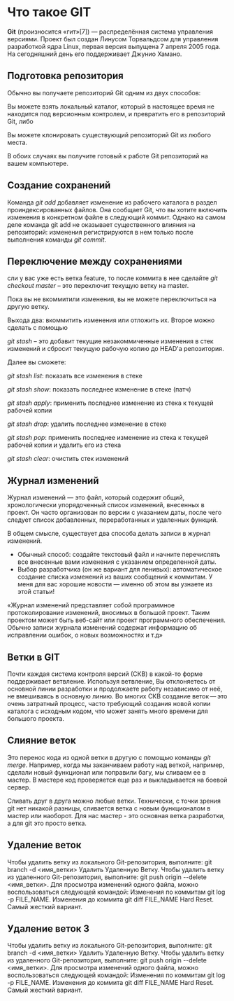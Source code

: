 # Что такое GIT

**Git** (произносится «гит»[7]) — распределённая система управления версиями. Проект был создан Линусом Торвальдсом для управления разработкой ядра Linux, первая версия выпущена 7 апреля 2005 года. На сегодняшний день его поддерживает Джунио Хамано.

## Подготовка репозитория

Обычно вы получаете репозиторий Git одним из двух способов:

Вы можете взять локальный каталог, который в настоящее время не находится под версионным контролем, и превратить его в репозиторий Git, либо

Вы можете клонировать существующий репозиторий Git из любого места.

В обоих случаях вы получите готовый к работе Git репозиторий на вашем компьютере.

## Создание сохранений

Команда *git add* добавляет изменение из рабочего каталога в раздел проиндексированных файлов. Она сообщает Git, что вы хотите включить изменения в конкретном файле в следующий коммит. Однако на самом деле команда git add не оказывает существенного влияния на репозиторий: изменения регистрируются в нем только после выполнения команды *git commit*.

## Переключение между сохранениями

сли у вас уже есть ветка feature, то после коммита в нее сделайте *git checkout master* – это переключит текущую ветку на master.

Пока вы не вкоммитили изменения, вы не можете переключиться на другую ветку. 

Выхода два: вкоммитить изменения или отложить их. Второе можно сделать с помощью 

*git stash* – это добавит текущие незакоммиченные изменения в стек изменений и сбросит текущую рабочую копию до HEAD'а репозитория. 

Далее вы сможете:

*git stash list*: показать все изменения в стеке

*git stash show*: показать последнее изменение в стеке (патч)

*git stash apply*: применить последнее изменение из стека к текущей рабочей копии

*git stash drop*: удалить последнее изменение в стеке

*git stash pop*: применить последнее изменение из стека к текущей рабочей копии и удалить его из стека

*git stash clear*: очистить стек изменений

## Журнал изменений

Журнал изменений — это файл, который содержит общий, хронологически упорядоченный список изменений, внесенных в проект. Он часто организован по версии с указанием даты, после чего следует список добавленных, переработанных и удаленных функций.

В общем смысле, существует два способа делать записи в журнал изменений.

* Обычный способ: создайте текстовый файл и начните перечислять все внесенные вами изменения с указанием определенной даты.
* Выбор разработчика (он же вариант для ленивых): автоматическое создание списка изменений из ваших сообщений к коммитам. У меня для вас хорошие новости — именно об этом вы узнаете из этой статьи!


«Журнал изменений представляет собой программное протоколирование изменений, вносимых в большой проект. Таким проектом может быть веб-сайт или проект программного обеспечения. Обычно записи журнала изменений содержат информацию об исправлении ошибок, о новых возможностях и т.д»

## Ветки в GIT

Почти каждая система контроля версий (СКВ) в какой-то форме поддерживает ветвление. Используя ветвление, Вы отклоняетесь от основной линии разработки и продолжаете работу независимо от неё, не вмешиваясь в основную линию. Во многих СКВ создание веток — это очень затратный процесс, часто требующий создания новой копии каталога с исходным кодом, что может занять много времени для большого проекта.
 
## Слияние веток 

Это перенос кода из одной ветки в другую с помощью команды *git merge*. Например, когда мы заканчиваем работу над веткой, например, сделали новый функционал или поправили багу, мы сливаем ее в мастер. В мастере код проверяется еще раз и выкладывается на боевой сервер.

Сливать друг в друга можно любые ветки. Технически, с точки зрения git нет никакой разницы, сливается ветка с новым функционалом в мастер или наоборот. Для нас мастер - это основная ветка разработки, а для git это просто ветка.

## Удаление веток

Чтобы удалить ветку из локального Git-репозитория, выполните: git branch -d <имя_ветки> Удалить Удаленную Ветку. Чтобы удалить ветку из удаленного Git-репозитория, выполните: git push origin --delete <имя_ветки>. Для просмотра изменений одного файла, можно воспользоваться следующей командой: Изменения по коммитам git log -p FILE_NAME. Изменения до коммита git diff FILE_NAME Hard Reset. Самый жесткий вариант.

## Удаление веток 3

Чтобы удалить ветку из локального Git-репозитория, выполните: git branch -d <имя_ветки> Удалить Удаленную Ветку. Чтобы удалить ветку из удаленного Git-репозитория, выполните: git push origin --delete <имя_ветки>. Для просмотра изменений одного файла, можно воспользоваться следующей командой: Изменения по коммитам git log -p FILE_NAME. Изменения до коммита git diff FILE_NAME Hard Reset. Самый жесткий вариант.


